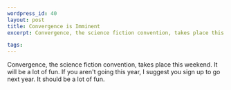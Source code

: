 ```yaml
--- 
wordpress_id: 40
layout: post
title: Convergence is Imminent
excerpt: Convergence, the science fiction convention, takes place this weekend.  It will be a lot of fun.  If you aren't going this year, I suggest you sign up to go next year.  It should be a lot of fun.

tags: 
---
```


Convergence, the science fiction convention, takes place this weekend.  It will be a lot of fun.  If you aren't going this year, I suggest you sign up to go next year.  It should be a lot of fun.
